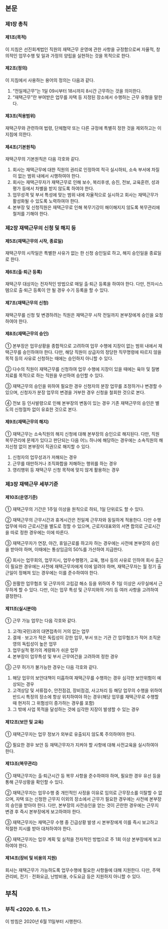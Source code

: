 ## 본문

### 제1장 총칙

#### 제1조(목적)

이 지침은 선진회계법인 직원의 재택근무 운영에 관한 사항을 규정함으로써 자율적, 창의적인 업무수행 및 일과 가정의 양립을 실현하는 것을 목적으로 한다.

#### 제2조(정의)

이 지침에서 사용하는 용어의 정의는 다음과 같다.

1.	 “전일제근무”는 1일 09시부터 18시까지 8시간 근무하는 것을 의미한다.
2.	 “재택근무”란 부여받은 업무를 자택 등 지정된 장소에서 수행하는 근무 유형을 말한다.

#### 제3조(적용범위)

재택근무와 관련하여 법령, 단체협약 또는 다른 규정에 특별히 정한 것을 제외하고는 이 지침에 의한다.

#### 제4조(기본원칙)

재택근무의 기본원칙은 다음 각호와 같다.

1. 회사는 재택근무에 대한 직원의 권리로 인정하여 적극 실시하되, 소속 부서에 차질이 없는 범위 내에서 시행하여야 한다.
2. 회사는 재택근무자가 재택근무로 인해 보수, 복리후생, 승진, 전보, 교육훈련, 성과평가  등에서 차별을 받지 않도록 하여야 한다.
3. 업무성격 및 부서 특성에 맞는 범위 내에 자율적으로 실시하고 회사는 재택근무가 활성화될 수 있도록 노력하여야 한다.
4. 본부장 및 신청직원은 재택근무로 인해 복무기강이 해이해지지 않도록 복무관리에 철저를 기해야 한다.

### 제2장 재택근무의 신청 및 해지 등

#### 제5조(재택근무의 시작, 종료일)

재택근무의 시작일은 특별한 사유가 없는 한 신청 승인일로 하고, 해지 승인일을 종료일로 한다.

#### 제6조(출·퇴근 등록)

재택근무 대상자는 전자적인 방법으로 매일 출·퇴근 등록을 하여야 한다. 다만, 전자시스템으로 출·퇴근 등록이 안 될 경우 수기 등록을 할 수 있다.

#### 제7조(재택근무의 신청)

재택근무를 신청 및 변경하려는 직원은 재택근무 시작 전일까지 본부장에게 승인을 요청하여야 한다.

#### 제8조(재택근무의 승인) 

① 본부장은 업무상황을 종합적으로 고려하여 업무 수행에 지장이 없는 범위 내에서 재택근무를 승인하여야 한다. 다만, 해당 직원이 상급자의 정당한 직무명령에 따르지 않을 목적 등의 사유로 신청하는 때에는 승인하지 아니할 수 있다.

② 다수의 직원이 재택근무를 신청하여 업무 수행에 지장이 있을 때에는 육아 및 질병 치료를 목적으로 하는 직원을 우선하여 승인할 수 있다.

③ 재택근무의 승인을 위하여 필요한 경우 신청자의 분장 업무를 조정하거나 변경할 수 있으며, 신청자가 분장 업무의 변경을 거부한 경우 신청을 철회한 것으로 본다.

④ 전보 등 인사발령으로 인해 본부장의 변동이 있는 경우 기존 재택근무의 승인은 별도의 신청절차 없이 유효한 것으로 본다.

#### 제9조(재택근무의 해지) 

① 재택근무는 소속직원의 해지 신청에 대해 본부장의 승인으로 해지된다. 다만, 직원 복무관리에 문제가 있다고 판단되는 다음 어느 하나에 해당하는 경우에는 소속직원의 해지신청 없이 본부장이 직권으로 해지할 수 있다.

1. 신청자의 업무성과가 저해되는 경우
2. 근무를 태만하거나 조직화합을 저해하는 행위를 하는 경우
3. 영리행위 등 재택근무 신청 목적에 맞지 않게 활용하는 경우

### 제3장 재택근무 세부기준

#### 제10조(운영기준) 

①	재택근무의 기간은 1주일 이상을 원칙으로 하되, 1일 단위로도 할 수 있다.

②	재택근무의 근무시간과 휴게시간은 전일제 근무자와 동일하게 적용한다. 다만 수행업무에 따라 근로시간을 별도로 정할 수 있으며, 근로자대표와의 서면 합의로 근로시간을 따로 정한 경우에는 이에 따른다. 

③	재택근무자가 연장, 야간, 휴일근로를 하고자 하는 경우에는 사전에 본부장의 승인을 받아야 하며, 이때에는 통상임금의 50%를 가산하여 지급한다. 

④	회사는 업무회의, 업무지시, 업무수행평가, 교육, 행사 등의 사유로 인하여 회사 출근이 필요한 경우에는 사전에 재택근무자에게 이에 알려야 하며, 재택근무자는 월 정기 출근일이 정해져 있는 경우에는 이를 준수하여야 한다.

⑤	원활한 업무협조 및 근무자의 고립감 해소 등을 위하여 주 1일 이상은 사무실에서 근무하게 할 수 있다. 다만, 이는 업무 특성 및 근무지와의 거리 등 여러 사항을 고려하여 결정한다.

#### 제11조(실시분야)

①	근무 가능 업무는 다음 각호와 같다.

1. 고객(국민)과의 대면접촉이 거의 없는 업무
2. 결재ㆍ보고가 적은 독립성이 강한 업무, 부서 또는 기관 간 업무협조가 적어 조직운영의 독립성이 높은 업무
3. 업무실적 평가의 계량화가 쉬운 업무
4. 본부장이 업무특성 및 부서 근무여건을 고려하여 정한 경우

③	근무 허가가 불가능한 경우는 다음 각호와 같다.

1. 해당 업무의 보안대책이 미흡하여 재택근무를 수행하는 경우 심각한 보안위험이 예상되는 경우 
2. 고객상담 및 서류접수, 안전점검, 장비점검, 사고처리 등 해당 업무의 수행을 위하여 반드시 특정의 장소에 항상 위치하여야 하는 경우(해당 업무를 재택근무로 수행할 때 현저히 그 위험성이 증가하는 경우를 포함)
3. 그 밖에 사업 목적을 달성하는 것에 심각한 지장이 발생할 수 있는 경우

#### 제12조(보안 및 교육) 

①	재택근무자는 업무 정보가 외부로 유출되지 않도록 주의하여야 한다.

②	필요한 경우 보안 등 재택근무자가 지켜야 할 사항에 대해 사전교육을 실시하여야 한다.

#### 제13조(복무관리) 

①	재택근무자는 출·퇴근시간 등 복무 사항을 준수하여야 하며, 필요한 경우 유선 등을 통해 근무상황을 확인할 수 있다.

②	재택근무자는 업무수행 중 개인적인 사정을 이유로 임의로 근무장소를 이탈할 수 없으며, 자택 또는 신청한 근무지 이외의 장소에서 근무가 필요한 경우에는 사전에 본부장의 승인을 받아야 한다. 다만,  본부장의 사전승인을 얻는 것이 곤란한 경우에는 근무지 변경 후 즉시 본부장에게 보고하여야 한다.

③	재택근무자는 재택근무 수행 중 긴급상황 발생 시 본부장에게 이를 즉시 보고하고 적절한 지시를 받아 대처하여야 한다.

④	재택근무자는 업무 계획 및 실적을 전자적인 방법으로 주 1회 이상 본부장에게 보고하여야 한다.

#### 제14조(장비 및 비용의 지원)

회사는 재택근무가 가능하도록 업무수행에 필요한 사항들에 대해 지원한다. 다만, 주택관리비, 전기ㆍ전화요금, 난방비용, 수도요금 등은 지원하지 아니할 수 있다.

## 부칙

### 부칙 <2020. 6. 11.>

이 방침은 2020년 6월 11일부터 시행한다.
